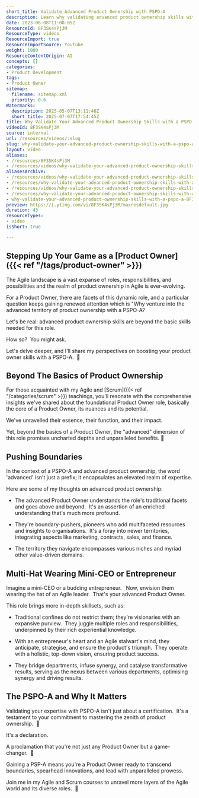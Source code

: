 ```yaml
---
short_title: Validate Advanced Product Ownership with PSPO-A
description: Learn why validating advanced product ownership skills with a PSPO-A demonstrates expertise, leadership, and the ability to drive product success in Agile environments.
date: 2023-06-08T11:00:05Z
ResourceId: 8F3SK4sPj3M
ResourceType: videos
ResourceImport: true
ResourceImportSource: Youtube
weight: 1000
ResourceContentOrigin: AI
concepts: []
categories:
- Product Development
tags:
- Product Owner
sitemap:
  filename: sitemap.xml
  priority: 0.6
Watermarks:
  description: 2025-05-07T13:11:46Z
  short_title: 2025-07-07T17:54:45Z
title: Why Validate Your Advanced Product Ownership Skills with a PSPO-A
videoId: 8F3SK4sPj3M
source: internal
url: /resources/videos/:slug
slug: why-validate-your-advanced-product-ownership-skills-with-a-pspo-a-8F3SK4sPj3M
layout: video
aliases:
- /resources/8F3SK4sPj3M
- /resources/videos/why-validate-your-advanced-product-ownership-skills-with-a-pspo-a-8F3SK4sPj3M
aliasesArchive:
- /resources/videos/why-validate-your-advanced-product-ownership-skills-with-a-pspo-a
- /resources/why-validate-your-advanced-product-ownership-skills-with-a-pspo-a
- /resources/videos/why-validate-your-advanced-product-ownership-skills-with-a-pspo-a-
- /resources/why-validate-your-advanced-product-ownership-skills-with-a-pspo-a-
- why-validate-your-advanced-product-ownership-skills-with-a-pspo-a-8F3SK4sPj3M
preview: https://i.ytimg.com/vi/8F3SK4sPj3M/maxresdefault.jpg
duration: 43
resourceTypes:
- video
isShort: true

---
```

## Stepping Up Your Game as a [Product Owner]({{< ref "/tags/product-owner" >}})

The Agile landscape is a vast expanse of roles, responsibilities, and possibilities and the realm of product ownership in Agile is ever-evolving.

For a Product Owner, there are facets of this dynamic role, and a particular question keeps gaining renewed attention which is "Why venture into the advanced territory of product ownership with a PSPO-A?

Let's be real: advanced product ownership skills are beyond the basic skills needed for this role.

How so?  You might ask.

Let's delve deeper, and I'll share my perspectives on boosting your product owner skills with a PSPO-A.  🚀

## Beyond The Basics of Product Ownership

For those acquainted with my Agile and [Scrum]({{< ref "/categories/scrum" >}}) teachings, you'll resonate with the comprehensive insights we've shared about the foundational Product Owner role, basically the core of a Product Owner, its nuances and its potential.

We've unravelled their essence, their function, and their impact.

Yet, beyond the basics of a Product Owner, the "advanced" dimension of this role promises uncharted depths and unparalleled benefits. 🌟

## Pushing Boundaries

In the context of a PSPO-A and advanced product ownership, the word 'advanced' isn't just a prefix; it encapsulates an elevated realm of expertise.

Here are some of my thoughts on advanced product ownership:

- The advanced Product Owner understands the role's traditional facets and goes above and beyond.  It's an assertion of an enriched understanding that's much more profound.

- They're boundary-pushers, pioneers who add multifaceted resources and insights to organisations.  It's a foray into newer territories, integrating aspects like marketing, contracts, sales, and finance.

- The territory they navigate encompasses various niches and myriad other value-driven domains.

## Multi-Hat Wearing Mini-CEO or Entrepreneur

Imagine a mini-CEO or a budding entrepreneur.   Now, envision them wearing the hat of an Agile leader.  That's your advanced Product Owner.

This role brings more in-depth skillsets, such as:

- Traditional confines do not restrict them; they're visionaries with an expansive purview.  They juggle multiple roles and responsibilities, underpinned by their rich experiential knowledge.

- With an entrepreneur's heart and an Agile stalwart's mind, they anticipate, strategise, and ensure the product's triumph.  They operate with a holistic, top-down vision, ensuring product success.

- They bridge departments, infuse synergy, and catalyse transformative results, serving as the nexus between various departments, optimising synergy and driving results.

## The PSPO-A and Why It Matters

Validating your expertise with PSPO-A isn't just about a certification.  It's a testament to your commitment to mastering the zenith of product ownership.  🌟

It's a declaration.

A proclamation that you're not just any Product Owner but a game-changer.  🤔

Gaining a PSP-A means you're a Product Owner ready to transcend boundaries, spearhead innovations, and lead with unparalleled prowess.

Join me in my Agile and Scrum courses to unravel more layers of the Agile world and its diverse roles.  🏅
